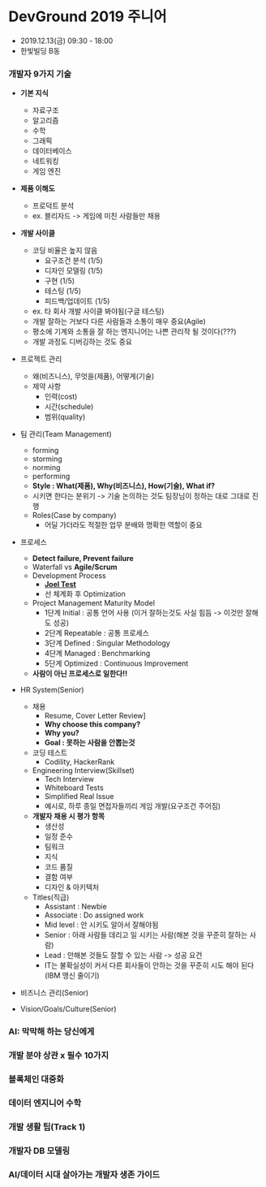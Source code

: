 # DevGround 2019 주니어
* 2019.12.13(금) 09:30 - 18:00
* 한빛빌딩 B동

### 개발자 9가지 기술
* **기본 지식**
  * 자료구조
  * 알고리즘
  * 수학
  * 그래픽
  * 데이터베이스
  * 네트워킹
  * 게임 엔진
* **제품 이해도**
  * 프로덕트 분석
  * ex. 블리자드 -> 게임에 미친 사람들만 채용
* **개발 사이클**
  * 코딩 비율은 높지 않음
    * 요구조건 분석 (1/5)
    * 디자인 모델링 (1/5)
    * 구현 (1/5)
    * 테스팅 (1/5)
    * 피드백/업데이트 (1/5)
  * ex. 타 회사 개발 사이클 봐야됨(구글 테스팅)
  * 개발 잘하는 거보다 다른 사람들과 소통이 매우 중요(Agile)
  * 평소에 기계와 소통을 잘 하는 엔지니어는 나쁜 관리작 될 것이다(???)
  * 개발 과정도 디버깅하는 것도 중요
* 프로젝트 관리
  * 왜(비즈니스), 무엇을(제품), 어떻게(기술)
  * 제약 사항
    * 인력(cost)
    * 시간(schedule)
    * 범위(quality)
* 팀 관리(Team Management)
  * forming
  * storming
  * norming
  * performing
  * **Style : What(제품), Why(비즈니스), How(기술), What if?**
  * 시키면 한다는 분위기 -> 기술 논의하는 것도 팀장님이 정하는 대로 그대로 진행
  * Roles(Case by company)
    * 어딜 가더라도 적절한 업무 분배와 명확한 역할이 중요
* 프로세스
  * **Detect failure, Prevent failure**
  * Waterfall vs **Agile/Scrum**
  * Development Process
    * [**Joel Test**](https://www.joelonsoftware.com/2000/08/09/the-joel-test-12-steps-to-better-code/)
    * 선 체계화 후 Optimization
  * Project Management Maturity Model
    * 1단계 Initial : 공통 언어 사용 (이거 잘하는것도 사실 힘듬 -> 이것만 잘해도 성공)
    * 2단계 Repeatable : 공통 프로세스
    * 3단계 Defined : Singular Methodology
    * 4단계 Managed : Benchmarking
    * 5단계 Optimized : Continuous Improvement
  * **사람이 아닌 프로세스로 일한다!!**
* HR System(Senior)
  * 채용
    * Resume, Cover Letter Review]
    * **Why choose this company?**
    * **Why you?**
    * **Goal : 못하는 사람을 안뽑는것**
  * 코딩 테스트
    * Codility, HackerRank
  * Engineering Interview(Skillset)
    * Tech Interview
    * Whiteboard Tests
    * Simplified Real Issue
    * 예시로, 하루 종일 면접자들끼리 게임 개발(요구조건 주어짐)
  * **개발자 채용 시 평가 항목**
    * 생산성
    * 일정 준수
    * 팀워크
    * 지식
    * 코드 품질
    * 결함 여부
    * 디자인 & 아키텍처
  * Titles(직급)
    * Assistant : Newbie
    * Associate : Do assigned work
    * Mid level : 안 시키도 알아서 잘해야됨
    * Senior : 아래 사람들 데리고 일 시키는 사람(해본 것을 꾸준히 잘하는 사람)
    * Lead : 안해본 것들도 잘할 수 있는 사람 -> 성공 요건
    * IT는 불확실성이 커서 다른 회사들이 안하는 것을 꾸준히 시도 해야 된다(IBM 맹신 줄이기)
    
* 비즈니스 관리(Senior)
* Vision/Goals/Culture(Senior)
  
### AI: 막막해 하는 당신에게

### 개발 분야 상관 x 필수 10가지

### 블록체인 대중화

### 데이터 엔지니어 수학

### 개발 생활 팁(Track 1)

### 개발자 DB 모델링

### AI/데이터 시대 살아가는 개발자 생존 가이드
